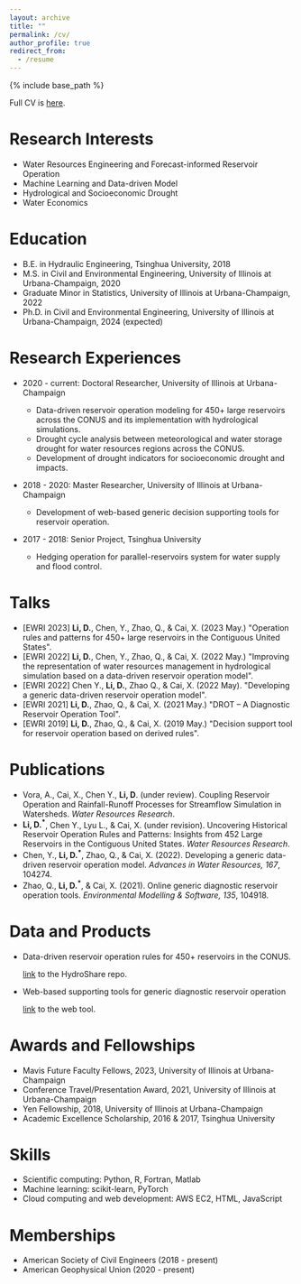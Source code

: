 ```yaml
---
layout: archive
title: ""
permalink: /cv/
author_profile: true
redirect_from:
  - /resume
---
```


{% include base_path %}

Full CV is [here](/files/CV.pdf).

Research Interests
=====
* Water Resources Engineering and Forecast-informed Reservoir Operation
* Machine Learning and Data-driven Model
* Hydrological and Socioeconomic Drought
* Water Economics

Education
======
* B.E. in Hydraulic Engineering, Tsinghua University, 2018
* M.S. in Civil and Environmental Engineering, University of Illinois at Urbana-Champaign, 2020
* Graduate Minor in Statistics, University of Illinois at Urbana-Champaign, 2022
* Ph.D. in Civil and Environmental Engineering, University of Illinois at Urbana-Champaign, 2024 (expected)

Research Experiences
======
* 2020 - current: Doctoral Researcher, University of Illinois at Urbana-Champaign
  * Data-driven reservoir operation modeling for 450+ large reservoirs across the CONUS and its implementation with hydrological simulations.
  * Drought cycle analysis between meteorological and water storage drought for water resources regions across the CONUS.
  * Development of drought indicators for socioeconomic drought and impacts.

* 2018 - 2020: Master Researcher, University of Illinois at Urbana-Champaign
  * Development of web-based generic decision supporting tools for reservoir operation.

* 2017 - 2018: Senior Project, Tsinghua University
  * Hedging operation for parallel-reservoirs system for water supply and flood control.

Talks
======
* [EWRI 2023] **Li, D.**, Chen, Y., Zhao, Q., & Cai, X. (2023 May.) "Operation rules and patterns for 450+ large reservoirs in the Contiguous United States".
* [EWRI 2022] **Li, D.**, Chen, Y., Zhao, Q., & Cai, X. (2022 May.) "Improving the representation of water resources management in hydrological simulation based on a data-driven reservoir operation model".
* [EWRI 2022] Chen Y., **Li, D.**, Zhao Q., & Cai, X. (2022 May). "Developing a generic data-driven reservoir operation model".
* [EWRI 2021] **Li, D.**, Zhao, Q., & Cai, X. (2021 May.) "DROT – A Diagnostic Reservoir Operation Tool".
* [EWRI 2019] **Li, D.**, Zhao, Q., & Cai, X. (2019 May.) "Decision support tool for reservoir operation based on derived rules".

Publications
======
* Vora, A., Cai, X., Chen Y., **Li, D**. (under review). Coupling Reservoir Operation and Rainfall-Runoff Processes for Streamflow Simulation in Watersheds. _Water Resources Research_.
* **Li, D.<sup>*</sup>**, Chen Y., Lyu L., & Cai, X. (under revision). Uncovering Historical Reservoir Operation Rules and Patterns: Insights from 452 Large Reservoirs in the Contiguous United States. _Water Resources Research_.
* Chen, Y., **Li, D.<sup>*</sup>**, Zhao, Q., & Cai, X. (2022). Developing a generic data-driven reservoir operation model. _Advances in Water Resources, 167_, 104274.
* Zhao, Q., **Li, D.<sup>*</sup>**, & Cai, X. (2021). Online generic diagnostic reservoir operation tools. _Environmental Modelling & Software, 135_, 104918.

Data and Products
======
* Data-driven reservoir operation rules for 450+ reservoirs in the CONUS. 
  
  [link](https://www.hydroshare.org/resource/63add4d5826a4b21a6546c571bdece10/) to the HydroShare repo.
* Web-based supporting tools for generic diagnostic reservoir operation 
  
  [link](http://www.drotreservoir.net/) to the web tool.

Awards and Fellowships
======
* Mavis Future Faculty Fellows, 2023, University of Illinois at Urbana-Champaign
* Conference Travel/Presentation Award, 2021, University of Illinois at Urbana-Champaign
* Yen Fellowship, 2018, University of Illinois at Urbana-Champaign
* Academic Excellence Scholarship, 2016 & 2017, Tsinghua University 

Skills
======
* Scientific computing: Python, R, Fortran, Matlab
* Machine learning: scikit-learn, PyTorch
* Cloud computing and web development: AWS EC2, HTML, JavaScript

Memberships
======
* American Society of Civil Engineers (2018 - present)
* American Geophysical Union (2020 - present)


<!-- Publications
======
  <ul>{% for post in site.publications %}
    {% include archive-single-cv.html %}
  {% endfor %}</ul>
  
Talks
======
  <ul>{% for post in site.talks %}
    {% include archive-single-talk-cv.html %}
  {% endfor %}</ul>
  
Teaching
======
  <ul>{% for post in site.teaching %}
    {% include archive-single-cv.html %}
  {% endfor %}</ul> -->
  
<!-- Service and leadership
======
* Currently signed in to 43 different slack teams -->
